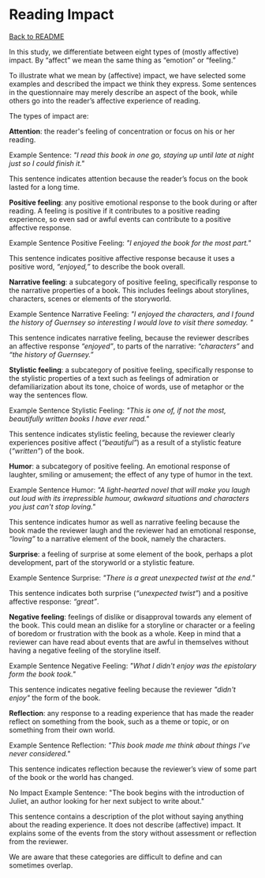 # Reading Impact

[Back to README](../)

In this study, we differentiate between eight types of (mostly
affective) impact. By “affect” we mean the same thing as “emotion” or
“feeling.”

To illustrate what we mean by (affective) impact, we have selected some
examples and described the impact we think they express. Some sentences
in the questionnaire may merely describe an aspect of the book, while
others go into the reader’s affective experience of reading. 

The types of impact are:

**Attention**: the reader's feeling of concentration or focus on his or
her reading.

Example Sentence: *"I read this book in
one go, staying up until late at night just so I could finish it."*

This sentence indicates attention because the reader’s focus on the book
lasted for a long time.

**Positive feeling**: any positive emotional response to the book during
or after reading. A feeling is positive if it contributes to a positive
reading experience, so even sad or awful events can contribute to a
positive affective response.

Example Sentence Positive Feeling: *"I enjoyed the book for the most part."* 


This sentence indicates positive affective response because it uses a
positive word, *“enjoyed,”* to describe the book overall.


**Narrative feeling**: a subcategory of positive feeling,
specifically response to the narrative properties of a book. This
includes feelings about storylines, characters, scenes or elements
of the storyworld.

Example Sentence Narrative Feeling: 
*"I enjoyed the characters, and I found the history of Guernsey so
interesting I would love to visit there someday. "* 

This sentence indicates narrative feeling, because the reviewer
describes an affective response *“enjoyed”*, to parts of the
narrative: *“characters”* and *“the history of Guernsey.”*

**Stylistic feeling**: a subcategory of positive feeling,
specifically response to the stylistic properties of a text such as
feelings of admiration or defamiliarization about its tone, choice
of words, use of metaphor or the way the sentences flow.


Example Sentence Stylistic Feeling: <span classname="sentence-text">
*"This is one of, if not the most, beautifully written books I have
ever read."* </span>


This sentence indicates stylistic feeling, because the reviewer
clearly experiences positive affect (*“beautiful”*) as a result of a
stylistic feature (*“written”*) of the book.


**Humor**: a subcategory of positive feeling. An emotional response
of laughter, smiling or amusement; the effect of any type of humor
in the text.


Example Sentence Humor: <span classname="sentence-text"> *"A
light-hearted novel that will make you laugh out loud with its
irrepressible humour, awkward situations and characters you just
can't stop loving."* </span>


This sentence indicates humor as well as narrative feeling because
the book made the reviewer laugh and the reviewer had an emotional
response, *“loving”* to a narrative element of the book, namely the
characters.


**Surprise**: a feeling of surprise at some element of the book, perhaps
a plot development, part of the storyworld or a stylistic feature.


Example Sentence Surprise: <span classname="sentence-text"> *"There is a
great unexpected twist at the end."* </span>


This sentence indicates both surprise (*“unexpected twist”*) and a
positive affective response: *“great”*.

**Negative feeling**: feelings of dislike or disapproval towards any
element of the book. This could mean an dislike for a storyline or
character or a feeling of boredom or frustration with the book as a
whole. Keep in mind that a reviewer can have read about events that are
awful in themselves without having a negative feeling of the storyline
itself.


Example Sentence Negative Feeling: <span classname="sentence-text">
*"What I didn't enjoy was the epistolary form the book took."* </span>


This sentence indicates negative feeling because the reviewer *"didn't
enjoy"* the form of the book.

**Reflection**: any response to a reading experience that has made the
reader reflect on something from the book, such as a theme or topic, or
on something from their own world.


Example Sentence Reflection: <span classname="sentence-text"> *"This
book made me think about things I’ve never considered."* </span>


This sentence indicates reflection because the reviewer’s view of some
part of the book or the world has changed.

No Impact Example Sentence: <span classname="sentence-text"> "The book
begins with the introduction of Juliet, an author looking for her next
subject to write about." </span>


This sentence contains a description of the plot without saying anything
about the reading experience. It does not describe (affective) impact.
It explains some of the events from the story without assessment or
reflection from the reviewer.

We are aware that these categories are difficult to define and can
sometimes overlap. 
